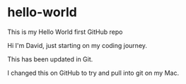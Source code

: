 # hello-world
This is my Hello World first GitHub repo

Hi I'm David, just starting on my coding journey.

This has been updated in Git.	

I changed this on GitHub to try and pull into git on my Mac.
